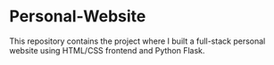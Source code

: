 # Personal-Website
This repository contains the project where I built a full-stack personal website using HTML/CSS frontend and Python Flask.
